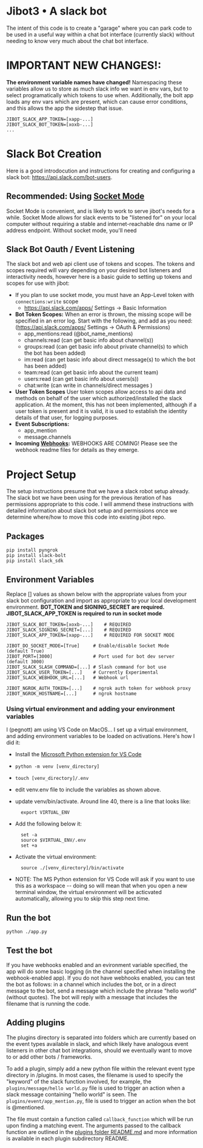 # Jibot3 • A slack bot
The intent of this code is to create a "garage" where you can park code to be used in a useful way within a chat bot interface (currently slack) without needing to know very much about the chat bot interface.

# **IMPORTANT NEW CHANGES!**:
**The environment variable names have changed!** Namespacing these variables allow us to store as much slack info we want in env vars, but to  select programatically which tokens to use when. Additionally, the bolt app loads any env vars which are present, which can cause error conditions, and this allows the app the sidestep that issue.

	JIBOT_SLACK_APP_TOKEN=[xapp-...]
	JIBOT_SLACK_BOT_TOKEN=[xoxb-...]
	...

# Slack Bot Creation
Here is a good introdocution and instructions for creating and configuring a slack bot: https://api.slack.com/bot-users.

## Recommended: Using [Socket Mode](https://app.slack.com/app-settings/T01LN1N5H60/A01LUFAPUFK/socket-mode)
Socket Mode is convenient, and is likely to work to serve jibot's needs for a while. Socket Mode allows for slack events to be "listened for" on your local computer without requiring a stable and internet-reachable dns name or IP address endpoint. Without socket mode, you'll need

## Slack Bot Oauth / Event Listening
The slack bot and web api client use of tokens and scopes. The tokens and scopes required will vary depending on your desired bot listeners and interactivity needs, however here is a basic guide to setting up tokens and scopes for use with jibot:

* If you plan to use socket mode, you must have an App-Level token with `connections:write` scope
	* https://api.slack.com/apps/ Settings -> Basic Information
* **Bot Token Scopes:** When an error is thrown, the missing scope will be specified in an error log. Start with the following, and add as you need: (https://api.slack.com/apps/ Settings -> OAuth & Permissions)
	* app_mentions:read (@bot_name_mentions)
	* channels:read (can get basic info about channel(s))
	* groups:read (can get basic info about private channel(s) to which the bot has been added)
	* im:read (can get basic info about direct message(s) to which the bot has been added)
	* team:read (can get basic info about the current team)
	* users:read (can get basic info about users(s))
	* chat:write (can write in channels/direct messages )
* **User Token Scopes** User token scopes allow access to api data and methods on behalf of the user which authorized/installed the slack application. At the moment, this has not been implemented, although if a user token is present and it is valid, it is used to establish the identity details of that user, for logging purposes.
* **Event Subscriptions:**
	* app_mention
	* message.channels
* **Incoming [Webhooks](https://api.slack.com/messaging/webhooks):**
WEBHOOKS ARE COMING! Please see the webhook readme files for details as they emerge.

# Project Setup
The setup instructions presume that we have a slack robot setup already. The slack bot we have been using for the previous iteration of has permissions appropriate to this code. I will ammend these instructions with detailed information about slack bot setup and permissions once we determine where/how to move this code into existing jibot repo.

## Packages
	pip install pyngrok
	pip install slack-bolt
	pip install slack_sdk

## Environment Variables
Replace [] values as shown below with the appropriate values from your slack bot configuration and import as appropriate to your local development environment. **BOT_TOKEN and SIGNING_SECRET are required. JIBOT_SLACK_APP_TOKEN is required to run in socket mode**

	JIBOT_SLACK_BOT_TOKEN=[xoxb-...]	# REQUIRED
	JIBOT_SLACK_SIGNING_SECRET=[...]	# REQUIRED
	JIBOT_SLACK_APP_TOKEN=[xapp-...]	# REQUIRED FOR SOCKET MODE

	JIBOT_DO_SOCKET_MODE=[True]		# Enable/disable Socket Mode	(default True)
	JIBOT_PORT=[3000]				# Port used for bot dev server	(default 3000)
	JIBOT_SLACK_SLASH_COMMAND=[...]	# Slash command for bot use
	JIBOT_SLACK_USER_TOKEN=[...]	# Currently Experimental
	JIBOT_SLACK_WEBHOOK_URL=[...]	# Webhook url

	JIBOT_NGROK_AUTH_TOKEN=[...]	# ngrok auth token for webhook proxy
	JIBOT_NGROK_HOSTNAME=[...]		# ngrok hostname

### Using virtual environment and adding your environment variables
I (pegnott) am using VS Code on  MacOS...  I set up a virtual environment, and adding environment variables to be loaded on activations. Here's how I did it:
* Install the [Microsoft Python extension for VS Code](https://marketplace.visualstudio.com/items?itemName=ms-python.python)
* `python -m venv [venv_directory]`
* `touch [venv_directory]/.env`
* edit venv.env file to include the variables as shown above.
* update venv/bin/activate.  Around line 40, there is a line that looks like:

		export VIRTUAL_ENV

* Add the following below it:

		set -a
		source $VIRTUAL_ENV/.env
		set +a

* Activate the virtual environment:

		source ./[venv_directory]/bin/activate

* NOTE: The MS Python extension for VS Code will ask if you want to use this as a workspace -- doing so will mean that when you open a new terminal window, the virtual environment will be acticvated automatically, allowing you to skip this step next time.

## Run the bot
	python ./app.py

## Test the bot
If you have webhooks enabled and an evironment variable specified, the app will do some basic logging (in the channel specified when installing the webhook-enabled app). If you do not have webhooks enabled, you can test the bot as follows: in a channel which includes the bot, or in a direct message to the bot, send a message which include the phrase "hello world" (without quotes). The bot will reply with a message that includes the filename that is running the code.

## Adding plugins

The plugins directory is separated into folders which are currently based on the event types available in slack, and which likely have analogous event listeners in other chat bot integrations, should we eventually want to move to or add other bots / frameworks.

To add a plugin, simply add a new python file within the relevant event type directory in /plugins. In most cases, the filename is used to specify the "keyword" of the slack function involved, for example, the  `plugins/message/hello world.py` file is used to trigger an action when a slack message containing "hello world" is seen. The  `plugins/event/app_mention.py`, file is used to trigger an action when the bot is @mentioned.

The file must contain a function called `callback_function` which will be run upon finding a matching event. The arguments passed to the callback function are outlined in the [plugins folder README.md](https://github.com/Joi/jibot3/blob/main/plugins/README.md) and more information is available in each plugin subdirectory README.